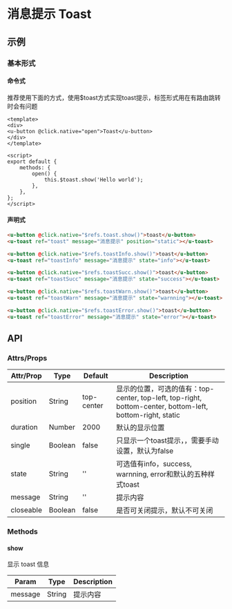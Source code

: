 # 消息提示 Toast

## 示例
### 基本形式

#### 命令式
推荐使用下面的方式，使用$toast方式实现toast提示，标签形式用在有路由跳转时会有问题

``` vue
<template>
<div>
<u-button @click.native="open">Toast</u-button>
</div>
</template>

<script>
export default {
    methods: {
        open() {
            this.$toast.show('Hello world');
        },
    },
};
</script>
```

#### 声明式


``` html
<u-button @click.native="$refs.toast.show()">toast</u-button>
<u-toast ref="toast" message="消息提示" position="static"></u-toast>
```

``` html
<u-button @click.native="$refs.toastInfo.show()">toast</u-button>
<u-toast ref="toastInfo" message="消息提示" state="info"></u-toast>
```

``` html
<u-button @click.native="$refs.toastSucc.show()">toast</u-button>
<u-toast ref="toastSucc" message="消息提示" state="success"></u-toast>
```

``` html
<u-button @click.native="$refs.toastWarn.show()">toast</u-button>
<u-toast ref="toastWarn" message="消息提示" state="warnning"></u-toast>
```

``` html
<u-button @click.native="$refs.toastError.show()">toast</u-button>
<u-toast ref="toastError" message="消息提示" state="error"></u-toast>
```

## API
### Attrs/Props

| Attr/Prop | Type | Default | Description |
| --------- | ---- | ------- | ----------- |
| position | String | top-center | 显示的位置，可选的值有：top-center, top-left, top-right, bottom-center, bottom-left, bottom-right, static |
| duration | Number | 2000 | 默认的显示位置 |
| single | Boolean | false | 只显示一个toast提示，，需要手动设置，默认为false |
| state | String | '' | 可选值有info，success, warnning, error和默认的五种样式toast |
| message | String | '' | 提示内容 |
| closeable | Boolean | false | 是否可关闭提示，默认不可关闭 |

### Methods

#### show

显示 toast 信息

| Param | Type | Description |
| ----- | ---- | ----------- |
| message | String | 提示内容 |
